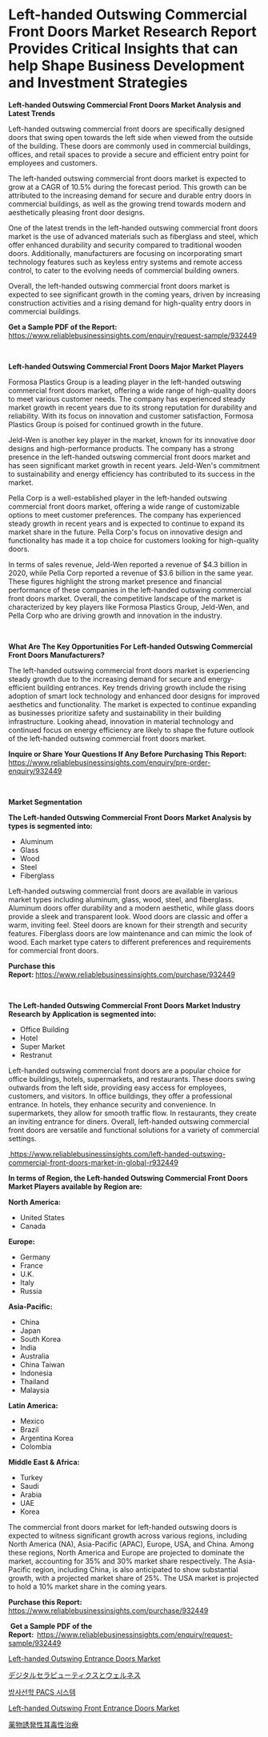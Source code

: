 <p><h1>Left-handed Outswing Commercial Front Doors Market Research Report Provides Critical Insights that can help Shape Business Development and Investment Strategies</h1></p><p><strong>Left-handed Outswing Commercial Front Doors Market Analysis and Latest Trends</strong></p>
<p><p>Left-handed outswing commercial front doors are specifically designed doors that swing open towards the left side when viewed from the outside of the building. These doors are commonly used in commercial buildings, offices, and retail spaces to provide a secure and efficient entry point for employees and customers.</p><p>The left-handed outswing commercial front doors market is expected to grow at a CAGR of 10.5% during the forecast period. This growth can be attributed to the increasing demand for secure and durable entry doors in commercial buildings, as well as the growing trend towards modern and aesthetically pleasing front door designs.</p><p>One of the latest trends in the left-handed outswing commercial front doors market is the use of advanced materials such as fiberglass and steel, which offer enhanced durability and security compared to traditional wooden doors. Additionally, manufacturers are focusing on incorporating smart technology features such as keyless entry systems and remote access control, to cater to the evolving needs of commercial building owners.</p><p>Overall, the left-handed outswing commercial front doors market is expected to see significant growth in the coming years, driven by increasing construction activities and a rising demand for high-quality entry doors in commercial buildings.</p></p>
<p><strong>Get a Sample PDF of the Report:&nbsp;</strong> <a href="https://www.reliablebusinessinsights.com/enquiry/request-sample/932449">https://www.reliablebusinessinsights.com/enquiry/request-sample/932449</a></p>
<p>&nbsp;</p>
<p><strong>Left-handed Outswing Commercial Front Doors Major Market Players</strong></p>
<p><p>Formosa Plastics Group is a leading player in the left-handed outswing commercial front doors market, offering a wide range of high-quality doors to meet various customer needs. The company has experienced steady market growth in recent years due to its strong reputation for durability and reliability. With its focus on innovation and customer satisfaction, Formosa Plastics Group is poised for continued growth in the future.</p><p>Jeld-Wen is another key player in the market, known for its innovative door designs and high-performance products. The company has a strong presence in the left-handed outswing commercial front doors market and has seen significant market growth in recent years. Jeld-Wen's commitment to sustainability and energy efficiency has contributed to its success in the market.</p><p>Pella Corp is a well-established player in the left-handed outswing commercial front doors market, offering a wide range of customizable options to meet customer preferences. The company has experienced steady growth in recent years and is expected to continue to expand its market share in the future. Pella Corp's focus on innovative design and functionality has made it a top choice for customers looking for high-quality doors.</p><p>In terms of sales revenue, Jeld-Wen reported a revenue of $4.3 billion in 2020, while Pella Corp reported a revenue of $3.6 billion in the same year. These figures highlight the strong market presence and financial performance of these companies in the left-handed outswing commercial front doors market. Overall, the competitive landscape of the market is characterized by key players like Formosa Plastics Group, Jeld-Wen, and Pella Corp who are driving growth and innovation in the industry.</p></p>
<p>&nbsp;</p>
<p><strong>What Are The Key Opportunities For Left-handed Outswing Commercial Front Doors Manufacturers?</strong></p>
<p><p>The left-handed outswing commercial front doors market is experiencing steady growth due to the increasing demand for secure and energy-efficient building entrances. Key trends driving growth include the rising adoption of smart lock technology and enhanced door designs for improved aesthetics and functionality. The market is expected to continue expanding as businesses prioritize safety and sustainability in their building infrastructure. Looking ahead, innovation in material technology and continued focus on energy efficiency are likely to shape the future outlook of the left-handed outswing commercial front doors market.</p></p>
<p><strong>Inquire or Share Your Questions If Any Before Purchasing This Report:</strong> <a href="https://www.reliablebusinessinsights.com/enquiry/pre-order-enquiry/932449">https://www.reliablebusinessinsights.com/enquiry/pre-order-enquiry/932449</a></p>
<p>&nbsp;</p>
<p><strong>Market Segmentation</strong></p>
<p><strong>The Left-handed Outswing Commercial Front Doors Market Analysis by types is segmented into:</strong></p>
<p><ul><li>Aluminum</li><li>Glass</li><li>Wood</li><li>Steel</li><li>Fiberglass</li></ul></p>
<p><p>Left-handed outswing commercial front doors are available in various market types including aluminum, glass, wood, steel, and fiberglass. Aluminum doors offer durability and a modern aesthetic, while glass doors provide a sleek and transparent look. Wood doors are classic and offer a warm, inviting feel. Steel doors are known for their strength and security features. Fiberglass doors are low maintenance and can mimic the look of wood. Each market type caters to different preferences and requirements for commercial front doors.</p></p>
<p><strong>Purchase this Report:&nbsp;</strong><a href="https://www.reliablebusinessinsights.com/purchase/932449">https://www.reliablebusinessinsights.com/purchase/932449</a></p>
<p>&nbsp;</p>
<p><strong>The Left-handed Outswing Commercial Front Doors Market Industry Research by Application is segmented into:</strong></p>
<p><ul><li>Office Building</li><li>Hotel</li><li>Super Market</li><li>Restranut</li></ul></p>
<p><p>Left-handed outswing commercial front doors are a popular choice for office buildings, hotels, supermarkets, and restaurants. These doors swing outwards from the left side, providing easy access for employees, customers, and visitors. In office buildings, they offer a professional entrance. In hotels, they enhance security and convenience. In supermarkets, they allow for smooth traffic flow. In restaurants, they create an inviting entrance for diners. Overall, left-handed outswing commercial front doors are versatile and functional solutions for a variety of commercial settings.</p></p>
<p><a href="https://www.reliablebusinessinsights.com/left-handed-outswing-commercial-front-doors-market-in-global-r932449">&nbsp;https://www.reliablebusinessinsights.com/left-handed-outswing-commercial-front-doors-market-in-global-r932449</a></p>
<p><strong>In terms of Region, the Left-handed Outswing Commercial Front Doors Market Players available by Region are:</strong></p>
<p>
    <p> <strong> North America: </strong>
        <ul>
            <li>United States</li>
            <li>Canada</li>
        </ul>
        </p> 
    <p> <strong> Europe: </strong>
        <ul>
            <li>Germany</li>
            <li>France</li>
            <li>U.K.</li>
            <li>Italy</li>
            <li>Russia</li>
        </ul>
        </p> 
    <p> <strong> Asia-Pacific: </strong>
        <ul>
            <li>China</li>
            <li>Japan</li>
            <li>South Korea</li>
            <li>India</li>
            <li>Australia</li>
            <li>China Taiwan</li>
            <li>Indonesia</li>
            <li>Thailand</li>
            <li>Malaysia</li>
        </ul>
        </p> 
    <p> <strong> Latin America: </strong>
        <ul>
            <li>Mexico</li>
            <li>Brazil</li>
            <li>Argentina Korea</li>
            <li>Colombia</li>
        </ul>
        </p> 
    <p> <strong> Middle East & Africa: </strong>
        <ul>
            <li>Turkey</li>
            <li>Saudi</li>
            <li>Arabia</li>
            <li>UAE</li>
            <li>Korea</li>
        </ul>
    </p>
    </p>
<p><p>The commercial front doors market for left-handed outswing doors is expected to witness significant growth across various regions, including North America (NA), Asia-Pacific (APAC), Europe, USA, and China. Among these regions, North America and Europe are projected to dominate the market, accounting for 35% and 30% market share respectively. The Asia-Pacific region, including China, is also anticipated to show substantial growth, with a projected market share of 25%. The USA market is projected to hold a 10% market share in the coming years.</p></p>
<p><strong>Purchase this Report: </strong><a href="https://www.reliablebusinessinsights.com/purchase/932449">https://www.reliablebusinessinsights.com/purchase/932449</a></p>
<p>&nbsp;<strong>Get a Sample PDF of the Report:&nbsp;&nbsp;</strong><a href="https://www.reliablebusinessinsights.com/enquiry/request-sample/932449">https://www.reliablebusinessinsights.com/enquiry/request-sample/932449</a></p>
<p><strong></strong></p>
<p><p><a href="https://github.com/MyrtisWest1/Market-Research-Report-List-1/blob/main/left-handed-outswing-entrance-doors-market.md">Left-handed Outswing Entrance Doors Market</a></p><p><a href="https://github.com/LizaHeller2023/Market-Research-Report-List-1/blob/main/935595483435.md">デジタルセラピューティクスとウェルネス</a></p><p><a href="https://github.com/ROBERTS65DAVID/Market-Research-Report-List-1/blob/main/697090877287.md">방사선학 PACS 시스템</a></p><p><a href="https://github.com/LaceyZemlak1/Market-Research-Report-List-1/blob/main/left-handed-outswing-front-entrance-doors-market.md">Left-handed Outswing Front Entrance Doors Market</a></p><p><a href="https://github.com/deonnorth8/Market-Research-Report-List-1/blob/main/317943183434.md">薬物誘発性耳毒性治療</a></p></p>